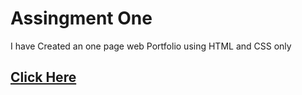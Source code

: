 # Assingment One
I have Created an one page web Portfolio using HTML and CSS only
<a href="https://shahriar-kabir.github.io/assignment-one/" target='_blank'><h2>Click Here<h2></a>
